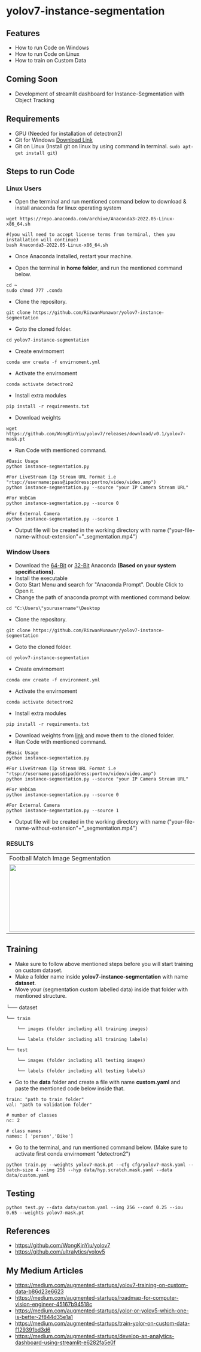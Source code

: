 # yolov7-instance-segmentation

## Features
- How to run Code on Windows
- How to run Code on Linux
- How to train on Custom Data

## Coming Soon
- Development of streamlit dashboard for Instance-Segmentation with Object Tracking

## Requirements
- GPU (Needed for installation of detectron2)
- Git for Windows <a href="https://git-scm.com/download/win">Download Link</a>  
- Git on Linux (Install git on linux by using command in terminal. ```sudo apt-get install git```)

## Steps to run Code

### Linux Users
- Open the terminal and run mentioned command below to download & install anaconda for linux operating system
```
wget https://repo.anaconda.com/archive/Anaconda3-2022.05-Linux-x86_64.sh

#(you will need to accept license terms from terminal, then you installation will continue)
bash Anaconda3-2022.05-Linux-x86_64.sh
```
- Once Anaconda Installed, restart your machine.

- Open the terminal in <B>home folder</B>, and run the mentioned command below.
```
cd ~
sudo chmod 777 .conda
```
- Clone the repository.
```
git clone https://github.com/RizwanMunawar/yolov7-instance-segmentation
```
- Goto the cloned folder.
```
cd yolov7-instance-segmentation
```
- Create envirnoment
```
conda env create -f envirnoment.yml
```
- Activate the envirnoment
```
conda activate detectron2
```
- Install extra modules
```
pip install -r requirements.txt
```
- Download weights
```
wget https://github.com/WongKinYiu/yolov7/releases/download/v0.1/yolov7-mask.pt
```
- Run Code with mentioned command.
```
#Basic Usage
python instance-segmentation.py

#For LiveStream (Ip Stream URL Format i.e "rtsp://username:pass@ipaddress:portno/video/video.amp")
python instance-segmentation.py --source "your IP Camera Stream URL"

#For WebCam
python instance-segmentation.py --source 0

#For External Camera
python instance-segmentation.py --source 1
```
- Output file will be created in the working directory with name ("your-file-name-without-extension"+"_segmentation.mp4")

### Window Users
- Download the <a href="https://repo.anaconda.com/archive/Anaconda3-2022.05-Windows-x86_64.exe">64-Bit</a> or <a href="https://repo.anaconda.com/archive/Anaconda3-2022.05-Windows-x86.exe">32-Bit</a> Anaconda <B>(Based on your system specifications)</B>.
- Install the executable
- Goto Start Menu and search for "Anaconda Prompt". Double Click to Open it.
- Change the path of anaconda prompt with mentioned command below.
```
cd "C:\Users\"yourusername"\Desktop
```
- Clone the repository.
```
git clone https://github.com/RizwanMunawar/yolov7-instance-segmentation
```
- Goto the cloned folder.
```
cd yolov7-instance-segmentation
```
- Create envirnoment
```
conda env create -f environment.yml
```
- Activate the envirnoment
```
conda activate detectron2
```
- Install extra modules
```
pip install -r requirements.txt
```
- Download weights from <a href="https://github.com/WongKinYiu/yolov7/releases/download/v0.1/yolov7-mask.pt">link</a> and move them to the cloned folder.
- Run Code with mentioned command.
```
#Basic Usage
python instance-segmentation.py

#For LiveStream (Ip Stream URL Format i.e "rtsp://username:pass@ipaddress:portno/video/video.amp")
python instance-segmentation.py --source "your IP Camera Stream URL"

#For WebCam
python instance-segmentation.py --source 0

#For External Camera
python instance-segmentation.py --source 1
```
- Output file will be created in the working directory with name ("your-file-name-without-extension"+"_segmentation.mp4")

### RESULTS
<table>
  <tr>
    <td>Football Match Image Segmentation</td>
     <td>Cricket Match Image Segmentation</td>
    <td>FPS and Time Comparision Graph</td>
     </tr>
  <tr>
    <td><img src="https://user-images.githubusercontent.com/62513924/185704342-59cb9bce-6be1-432b-90fc-2064feed4a67.png" width=640 height=180></td>
    <td><img src="https://user-images.githubusercontent.com/62513924/185706834-19ee1c9f-de91-439d-bba3-6b05c00be226.png" width=640 height=180></td>
    <td><img src="https://user-images.githubusercontent.com/62513924/185712079-e8ffcdfb-8d3b-467a-9620-d6186976370c.png" width=640 height=180></td>
  </tr>
  </tr>
 </table>
 

## Training
- Make sure to follow above mentioned steps before you will start training on custom dataset.
- Make a folder name inside <b>yolov7-instance-segmentation</b> with name <b>dataset</b>.
- Move your (segmentation custom labelled data) inside that folder with mentioned structure.

└── dataset

    └── train

        └── images (folder including all training images)
    
        └── labels (folder including all training labels)
  
    └── test
   
        └── images (folder including all testing images)
    
        └── labels (folder including all testing labels)

- Go to the <b>data</b> folder and create a file with name <b>custom.yaml</b> and paste the mentioned code below inside that.

```
train: "path to train folder"
val: "path to validation folder"

# number of classes
nc: 2

# class names
names: [ 'person','Bike']
```

- Go to the terminal, and run mentioned command below. (Make sure to activate first conda envirnoment "detectron2")
```
python train.py --weights yolov7-mask.pt --cfg cfg/yolov7-mask.yaml --batch-size 4 --img 256 --hyp data/hyp.scratch.mask.yaml --data data/custom.yaml 
```

## Testing
```
python test.py --data data/custom.yaml --img 256 --conf 0.25 --iou 0.65 --weights yolov7-mask.pt
```

## References
- https://github.com/WongKinYiu/yolov7
- https://github.com/ultralytics/yolov5

## My Medium Articles
- https://medium.com/augmented-startups/yolov7-training-on-custom-data-b86d23e6623
- https://medium.com/augmented-startups/roadmap-for-computer-vision-engineer-45167b94518c
- https://medium.com/augmented-startups/yolor-or-yolov5-which-one-is-better-2f844d35e1a1
- https://medium.com/augmented-startups/train-yolor-on-custom-data-f129391bd3d6
- https://medium.com/augmented-startups/develop-an-analytics-dashboard-using-streamlit-e6282fa5e0f
